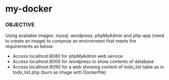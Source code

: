 # my-docker

### OBJECTIVE

Using available images: mysql, wordpress, phpMyAdmin and php-app (need to create an image) to compose an environment that meets the requirements as below:

* Access localhost:8080 for phpMyAdmin web service
* Access localhost:8000 for wordpress to show contents of database
* Access localhost:9090 for a web showing content of todo_list table as in todo_list.php (burn as image with Dockerfile)
